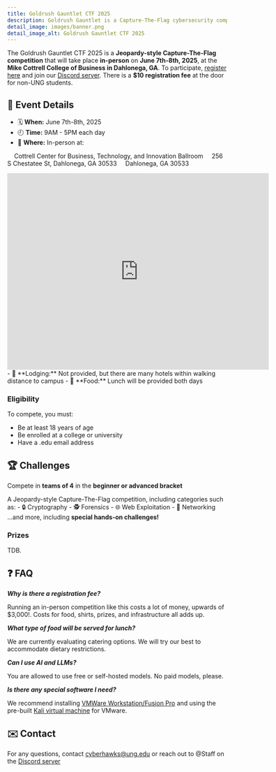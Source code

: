 ```yaml
---
title: Goldrush Gauntlet CTF 2025
description: Goldrush Gauntlet is a Capture-The-Flag cybersecurity competition hosted by the CyberHawks at the University of North Georgia.
detail_image: images/banner.png
detail_image_alt: Goldrush Gauntlet CTF 2025
---
```


The Goldrush Gauntlet CTF 2025 is a **Jeopardy-style Capture-The-Flag competition** that will take place **in-person** on **June 7th-8th, 2025**, at the **Mike Cottrell College of Business in Dahlonega, GA**. To participate, [register here](https://forms.office.com/r/gxZKBWWs9T) and join our [Discord server](https://discord.gg/mFA2rRBSKA). There is a **$10 registration fee** at the door for non-UNG students.

## 📝 Event Details
- 🗓️ **When:** June 7th-8th, 2025
- 🕘 **Time:** 9AM - 5PM each day
- 📍 **Where:** In-person at:

&nbsp;&nbsp;&nbsp;&nbsp;Cottrell Center for Business, Technology, and Innovation Ballroom
&nbsp;&nbsp;&nbsp;&nbsp;256 S Chestatee St, Dahlonega, GA 30533
&nbsp;&nbsp;&nbsp;&nbsp;Dahlonega, GA 30533

<iframe src="https://www.google.com/maps/embed?pb=!1m18!1m12!1m3!1d1196.1789865926826!2d-83.98308515161976!3d34.52851045994876!2m3!1f0!2f0!3f0!3m2!1i1024!2i768!4f13.1!3m3!1m2!1s0x885f6739d5c786c3%3A0x2b3251281db1ded7!2sCottrell%20Center%20for%20Business%2C%20Technology%2C%20and%20Innovation!5e0!3m2!1sen!2sus!4v1739646761263!5m2!1sen!2sus" width="600" height="450" style="border:0;" allowfullscreen="" loading="lazy" referrerpolicy="no-referrer-when-downgrade"></iframe>
- 🏨 **Lodging:** Not provided, but there are many hotels within walking distance to campus
- 🥪 **Food:** Lunch will be provided both days

### Eligibility

To compete, you must:
* Be at least 18 years of age
* Be enrolled at a college or university
* Have a .edu email address

## 🏆 Challenges

Compete in **teams of 4** in the **beginner or advanced bracket**

A Jeopardy-style Capture-The-Flag competition, including categories such as:
    - 🔒 Cryptography
    - 🕵️ Forensics
    - 🌐 Web Exploitation
    - 📡 Networking
...and more, including **special hands-on challenges!**

### Prizes

TDB.

## ❓ FAQ

***Why is there a registration fee?***

Running an in-person competition like this costs a lot of money, upwards of $3,000!. Costs for food, shirts, prizes, and infrastructure all adds up.

***What type of food will be served for lunch?***

We are currently evaluating catering options. We will try our best to accommodate dietary restrictions.

***Can I use AI and LLMs?***

You are allowed to use free or self-hosted models. No paid models, please.

***Is there any special software I need?***

We recommend installing [VMWare Workstation/Fusion Pro](https://blogs.vmware.com/workstation/2024/05/vmware-workstation-pro-now-available-free-for-personal-use.html) and using the pre-built [Kali virtual machine](https://www.kali.org/get-kali/#kali-virtual-machines) for VMware.

## ✉️  Contact

For any questions, contact [cyberhawks@ung.edu](mailto://cyberhawks@ung.edu) or reach out to @Staff on the [Discord server](https://discord.gg/mFA2rRBSKA)
